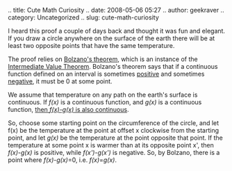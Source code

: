 .. title: Cute Math Curiosity
.. date: 2008-05-06 05:27
.. author: geekraver
.. category: Uncategorized
.. slug: cute-math-curiosity

I heard this proof a couple of days back and thought it was fun and
elegant. If you draw a circle anywhere on the surface of the earth there
will be at least two opposite points that have the same temperature.

The proof relies on [Bolzano's
theorem](http://mathworld.wolfram.com/BolzanosTheorem.html), which is an
instance of the [Intermediate Value
Theorem](http://mathworld.wolfram.com/IntermediateValueTheorem.html).
Bolzano's theorem says that if a continuous function defined on an
interval is sometimes
[positive](http://mathworld.wolfram.com/Positive.html) and sometimes
[negative](http://mathworld.wolfram.com/Negative.html), it must be 0 at
some point.

We assume that temperature on any path on the earth's surface is
continuous. If *f(x)* is a continuous function, and *g(x)* is a
continuous function, [then *f(x)-g(x)* is also
continuous](http://mathworld.wolfram.com/ContinuousFunction.html).

So, choose some starting point on the circumference of the circle, and
let f(x) be the temperature at the point at offset x clockwise from the
starting point, and let *g(x)* be the temperature at the point opposite
that point. If the temperature at some point x is warmer than at its
opposite point x', then *f(x)*-*g(x)* is positive, while *f(x')*-*g(x')*
is negative. So, by Bolzano, there is a point where *f(x)*-*g(x)*=0,
i.e. *f(x)*=*g(x)*.
